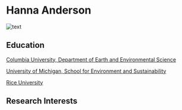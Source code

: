# Hanna Anderson
![text](https://static01.nyt.com/images/2014/03/02/magazine/02cover-16x9/02cover-16x9-jumbo-v3.jpg?quality=90&auto=webp)

## Education
[Columbia University, Department of Earth and Environmental Science](https://eesc.columbia.edu/)

[University of Michigan, School for Environment and Sustainability](https://seas.umich.edu/)

[Rice University](https://www.rice.edu/)

## Research Interests